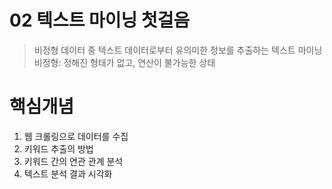# 02 텍스트 마이닝 첫걸음

> 비정형 데이터 중 텍스트 데이터로부터 유의미한 정보를 추출하는 텍스트 마이닝
> 	비정형: 정해진 형태가 없고, 연산이 불가능한 상태



# 핵심개념

1. 웹 크롤링으로 데이터를 수집
2. 키워드 추출의 방법
3. 키워드 간의 연관 관계 분석
4. 텍스트 분석 결과 시각화

